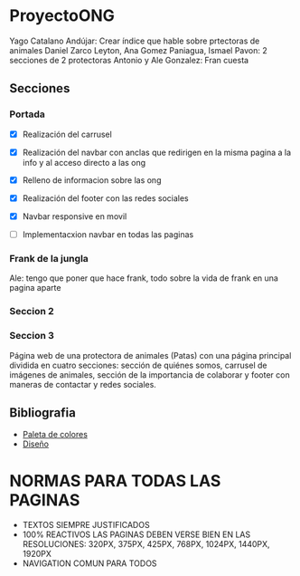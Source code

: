 # ProyectoONG

Yago Catalano Andújar: Crear índice que hable sobre prtectoras de animales
Daniel Zarco Leyton, Ana Gomez Paniagua, Ismael Pavon: 2 secciones de 2 protectoras
Antonio y Ale Gonzalez: Fran cuesta

## Secciones
### Portada

- [x] Realización del carrusel
- [x] Realización del navbar con anclas que redirigen en la misma pagina a la info y al acceso directo a las ong
- [x] Relleno de informacion sobre las ong
- [x] Realización del footer con las redes sociales
- [x] Navbar responsive en movil
- [ ] Implementacxion navbar en todas las paginas



### Frank de la jungla
Ale: tengo que poner que hace frank, todo sobre la vida de frank en una pagina aparte
### Seccion 2

### Seccion 3
Página web de una protectora de animales (Patas) con una página principal dividida en cuatro secciones: sección de quiénes somos, carrusel de imágenes de animales, sección de la importancia de colaborar y footer con maneras de contactar y redes sociales.

## Bibliografia

- [Paleta de colores](https://coolors.co/071e22-1d7874-679289-f4c095-ee2e31)
- [Diseño](https://www.figma.com/design/hYBOyQaiCwswWqN2OVdd5O/Untitled?node-id=0-1&t=4Hld9jGuPimRevyn-1)

# NORMAS PARA TODAS LAS PAGINAS
- TEXTOS SIEMPRE JUSTIFICADOS
- 100% REACTIVOS LAS PAGINAS DEBEN VERSE BIEN EN LAS RESOLUCIONES: 320PX, 375PX, 425PX, 768PX, 1024PX, 1440PX, 1920PX
- NAVIGATION COMUN PARA TODOS
